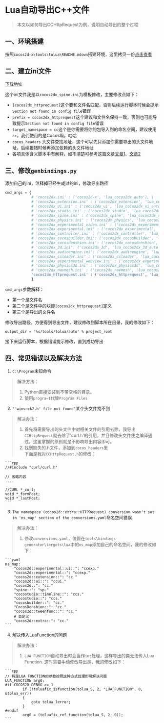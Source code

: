 Lua自动导出C++文件
================
> 本文以如何导出CCHttpRequest为例，说明自动导出的整个过程

## 一、环境搭建
按照`cocos2d-x\tools\tolua\README.mdown`搭建环境，这里拷贝一份[点击查看](Lua自动导出环境搭建.md)


## 二、建立ini文件

[下载地址](cocos2dx_httprequest.ini)

这个ini文件我是以`cocos2dx_spine.ini`为模板修改，主要修改点如下：
- `[cocos2dx_httprequest]`这个要和文件名匹配，否则后续运行脚本时候会提示`Section not found in config file`错误
- `prefix = cocos2dx_httprequest`这个建议和文件名保持一致，否则也可能导致提示`Section not found in config file`错误
- `target_namespace = cc`这个是你需要将你的包导入到的命名空间，建议使用`cc`，我们使用的是Cocos啊，哈哈
- `cocos_headers` 头文件查找地址，这个可以先只添加你需要导出的头文件地址，后续报错时候再添加依赖的头文件地址
- 各项具体含义脚本中有解释，如不清楚可参考这篇文章[文章1][1]、[文章2][2]

## 三、修改`genbindings.py`

添加自己的ini，注释掉已经生成过的ini，修改导出路径
```Python
cmd_args = {
            # 'cocos2dx.ini' : ('cocos2d-x', 'lua_cocos2dx_auto'), \
            # 'cocos2dx_extension.ini' : ('cocos2dx_extension', 'lua_cocos2dx_extension_auto'), \
            # 'cocos2dx_ui.ini' : ('cocos2dx_ui', 'lua_cocos2dx_ui_auto'), \
            # 'cocos2dx_studio.ini' : ('cocos2dx_studio', 'lua_cocos2dx_studio_auto'), \
            # 'cocos2dx_spine.ini' : ('cocos2dx_spine', 'lua_cocos2dx_spine_auto'), \
            # 'cocos2dx_physics.ini' : ('cocos2dx_physics', 'lua_cocos2dx_physics_auto'), \
            # 'cocos2dx_experimental_video.ini' : ('cocos2dx_experimental_video', 'lua_cocos2dx_experimental_video_auto'), \
            # 'cocos2dx_experimental.ini' : ('cocos2dx_experimental', 'lua_cocos2dx_experimental_auto'), \
            # 'cocos2dx_controller.ini' : ('cocos2dx_controller', 'lua_cocos2dx_controller_auto'), \
            # 'cocos2dx_cocosbuilder.ini': ('cocos2dx_cocosbuilder', 'lua_cocos2dx_cocosbuilder_auto'), \
            # 'cocos2dx_cocosdenshion.ini': ('cocos2dx_cocosdenshion', 'lua_cocos2dx_cocosdenshion_auto'), \
            # 'cocos2dx_3d.ini': ('cocos2dx_3d', 'lua_cocos2dx_3d_auto'), \
            # 'cocos2dx_audioengine.ini': ('cocos2dx_audioengine', 'lua_cocos2dx_audioengine_auto'), \
            # 'cocos2dx_csloader.ini' : ('cocos2dx_csloader', 'lua_cocos2dx_csloader_auto'), \
            # 'cocos2dx_experimental_webview.ini' : ('cocos2dx_experimental_webview', 'lua_cocos2dx_experimental_webview_auto'), \
            # 'cocos2dx_physics3d.ini' : ('cocos2dx_physics3d', 'lua_cocos2dx_physics3d_auto'), \
            # 'cocos2dx_navmesh.ini' : ('cocos2dx_navmesh', 'lua_cocos2dx_navmesh_auto'), \
            'cocos2dx_httprequest.ini' : ('cocos2dx_httprequest', 'lua_cocos2dx_httprequest_auto'),\
            }
```

`cmd_args`参数解释：
- 第一个是文件名
- 第二个是文件中的块即`[cocos2dx_httprequest]`定义
- 第三个是导出的文件名

修改导出路径，方便得到导出文件，建议修改到脚本所在目录，我的修改如下：

`output_dir = '%s/tools/tolua/auto' % project_root`

接下来运行脚本，根据错误提示修改，直到成功导出

## 四、常见错误以及解决方法

1. `C:\Program`未知命令
> 解决方法：<br>
> 1. Python直接安装到不带空格的目录。 <br>
> 2. 使用`progra~1`代替`Program Files`

2. `"'winsock2.h' file not found"`某个头文件找不到
> 解决办法：<br>
> 1. 首先将需要导出的头文件中对相关文件的引用去除，我导出`CCHttpRequest`就去除了'curl.h'的引用，并且修改头文件使之编译通过。这里掌握的原则就是不影响导出内容即可。<br>
> 2. 找到缺失的.h文件，添加到`cocos_headers`里<br>
> 下面是我对`CCHttpRequest.h`的修改：

	```cpp
	//#include "curl/curl.h"

	// 省略内容
	....

	//CURL *_curl;
	void *_formPost;
	void *_lastPost;
	```
3. `The namespace (cocos2d::extra::HTTPRequest) conversion wasn't set in 'ns_map' section of the conversions.yaml`命名空间错误
> 解决办法：
> 1. 修改`conversions.yaml`，位置在`tools\bindings-generator\targets\lua`中的`ns_map`添加自己的命名空间，我的修改如下：

	```yaml
	ns_map:
		"cocos2d::experimental::ui::": "ccexp."
		"cocos2d::experimental::": "ccexp."
		"cocos2d::extension::": "cc."
		"cocos2d::ui::": "ccui."
		"cocos2d::": "cc."
		"spine::": "sp."
		"cocostudio::timeline::": "ccs."
		"cocostudio::": "ccs."
		"cocosbuilder::": "cc."
		"CocosDenshion::": "cc."
		"cocos2d::tweenfunc::": "cc."
		# 自定义
		"cocos2d::extra::": "cc."
	```
4. 解决传入LuaFunction的问题
> 解决办法：
> 1. `LUA_FUNCTION`自动导出时会当作`int`处理，这样导出的类无法传入Lua Function. 这时需要手动修改导出类，我的修改如下：

	```cpp
	// 将是LUA_FUNCTION的参数按照这种方式处理即可解决问题
	LUA_FUNCTION arg0;
	#if COCOS2D_DEBUG >= 1
			if (!toluafix_isfunction(tolua_S, 2, "LUA_FUNCTION", 0, &tolua_err))
			{
				goto tolua_lerror;
			}
	#endif
			arg0 = (toluafix_ref_function(tolua_S, 2, 0));
	```



[1]: http://www.cocoachina.com/bbs/read.php?tid=196416
[2]: http://www.cocoachina.com/bbs/read.php?tid-226362-page-1.html

